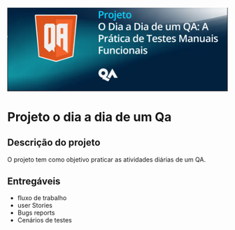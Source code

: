 ![Alt text](projeto.png)

# Projeto o dia a dia de um Qa

## Descrição do projeto
O projeto tem como objetivo praticar as atividades diárias de um QA.

##  Entregáveis
 - fluxo de trabalho
 - user Stories
 - Bugs reports
 - Cenários de testes



